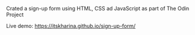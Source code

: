 Crated a sign-up form using HTML, CSS ad JavaScript as part of The Odin Project

Live demo: https://itskharina.github.io/sign-up-form/
